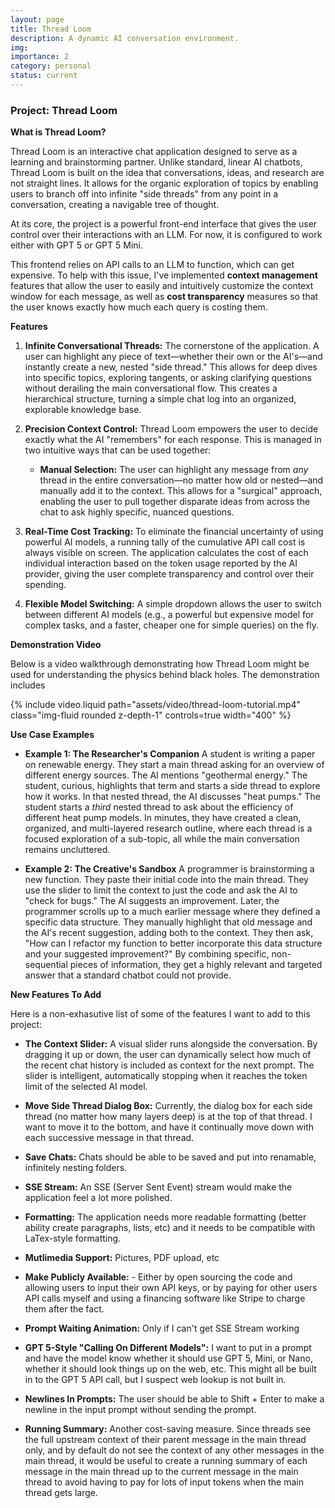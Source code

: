 ```yaml
---
layout: page
title: Thread Loom
description: A dynamic AI conversation environment.
img:
importance: 2
category: personal
status: current
---
```


### Project: Thread Loom

__What is Thread Loom?__

Thread Loom is an interactive chat application designed to serve as a learning and brainstorming partner. Unlike standard, linear AI chatbots, Thread Loom is built on the idea that conversations, ideas, and research are not straight lines. It allows for the organic exploration of topics by enabling users to branch off into infinite "side threads" from any point in a conversation, creating a navigable tree of thought.

At its core, the project is a powerful front-end interface that gives the user control over their interactions with an LLM. For now, it is configured to work either with GPT 5 or GPT 5 Mini.

This frontend relies on API calls to an LLM to function, which can get expensive. To help with this issue, I've implemented __context management__ features that allow the user to easily and intuitively customize the context window for each message, as well as __cost transparency__ measures so that the user knows exactly how much each query is costing them.

__Features__

1. __Infinite Conversational Threads:__ The cornerstone of the application. A user can highlight any piece of text—whether their own or the AI's—and instantly create a new, nested "side thread." This allows for deep dives into specific topics, exploring tangents, or asking clarifying questions without derailing the main conversational flow. This creates a hierarchical structure, turning a simple chat log into an organized, explorable knowledge base.

2. __Precision Context Control:__ Thread Loom empowers the user to decide exactly what the AI "remembers" for each response. This is managed in two intuitive ways that can be used together:

   - __Manual Selection:__ The user can highlight any message from *any* thread in the entire conversation—no matter how old or nested—and manually add it to the context. This allows for a "surgical" approach, enabling the user to pull together disparate ideas from across the chat to ask highly specific, nuanced questions.

3. __Real-Time Cost Tracking:__ To eliminate the financial uncertainty of using powerful AI models, a running tally of the cumulative API call cost is always visible on screen. The application calculates the cost of each individual interaction based on the token usage reported by the AI provider, giving the user complete transparency and control over their spending.

4. __Flexible Model Switching:__ A simple dropdown allows the user to switch between different AI models (e.g., a powerful but expensive model for complex tasks, and a faster, cheaper one for simple queries) on the fly.

__Demonstration Video__

Below is a video walkthrough demonstrating how Thread Loom might be used for understanding the physics behind black holes. The demonstration includes 

{% include video.liquid path="assets/video/thread-loom-tutorial.mp4" class="img-fluid rounded z-depth-1" controls=true width="400" %}

__Use Case Examples__

- __Example 1: The Researcher's Companion__ A student is writing a paper on renewable energy. They start a main thread asking for an overview of different energy sources. The AI mentions "geothermal energy." The student, curious, highlights that term and starts a side thread to explore how it works. In that nested thread, the AI discusses "heat pumps." The student starts a *third* nested thread to ask about the efficiency of different heat pump models. In minutes, they have created a clean, organized, and multi-layered research outline, where each thread is a focused exploration of a sub-topic, all while the main conversation remains uncluttered.

- __Example 2: The Creative's Sandbox__ A programmer is brainstorming a new function. They paste their initial code into the main thread. They use the slider to limit the context to just the code and ask the AI to "check for bugs." The AI suggests an improvement. Later, the programmer scrolls up to a much earlier message where they defined a specific data structure. They manually highlight that old message and the AI's recent suggestion, adding both to the context. They then ask, "How can I refactor my function to better incorporate this data structure and your suggested improvement?" By combining specific, non-sequential pieces of information, they get a highly relevant and targeted answer that a standard chatbot could not provide.

__New Features To Add__

Here is a non-exhasutive list of some of the features I want to add to this project:

 - __The Context Slider:__ A visual slider runs alongside the conversation. By dragging it up or down, the user can dynamically select how much of the recent chat history is included as context for the next prompt. The slider is intelligent, automatically stopping when it reaches the token limit of the selected AI model.

 - __Move Side Thread Dialog Box:__ Currently, the dialog box for each side thread (no matter how many layers deep) is at the top of that thread. I want to move it to the bottom, and have it continually move down with each successive message in that thread.

 - __Save Chats:__ Chats should be able to be saved and put into renamable, infinitely nesting folders. 

 - __SSE Stream:__ An SSE (Server Sent Event) stream would make the application feel a lot more polished.

 - __Formatting:__ The application needs more readable formatting (better ability create paragraphs, lists, etc) and it needs to be compatible with LaTex-style formatting.

 - __Mutlimedia Support:__ Pictures, PDF upload, etc

 - __Make Publicly Available:__ - Either by open sourcing the code and allowing users to input their own API keys, or by paying for other users API calls myself and using a financing software like Stripe to charge them after the fact.

 - __Prompt Waiting Animation:__ Only if I can't get SSE Stream working

 - __GPT 5-Style "Calling On Different Models":__ I want to put in a prompt and have the model know whether it should use GPT 5, Mini, or Nano, whether it should look things up on the web, etc. This might all be built in to the GPT 5 API call, but I suspect web lookup is not built in.

 - __Newlines In Prompts:__ The user should be able to Shift + Enter to make a newline in the input prompt without sending the prompt.

 - __Running Summary:__ Another cost-saving measure. Since threads see the full upstream context of their parent message in the main thread only, and by default do not see the context of any other messages in the main thread, it would be useful to create a running summary of each message in the main thread up to the current message in the main thread to avoid having to pay for lots of input tokens when the main thread gets large.


